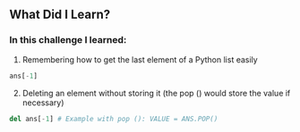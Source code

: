 ## What Did I Learn?

### In this challenge I learned:

1. Remembering how to get the last element of a Python list easily
```python
ans[-1]
```

2. Deleting an element without storing it (the pop () would store the value if necessary)
```python
del ans[-1] # Example with pop (): VALUE = ANS.POP()
```